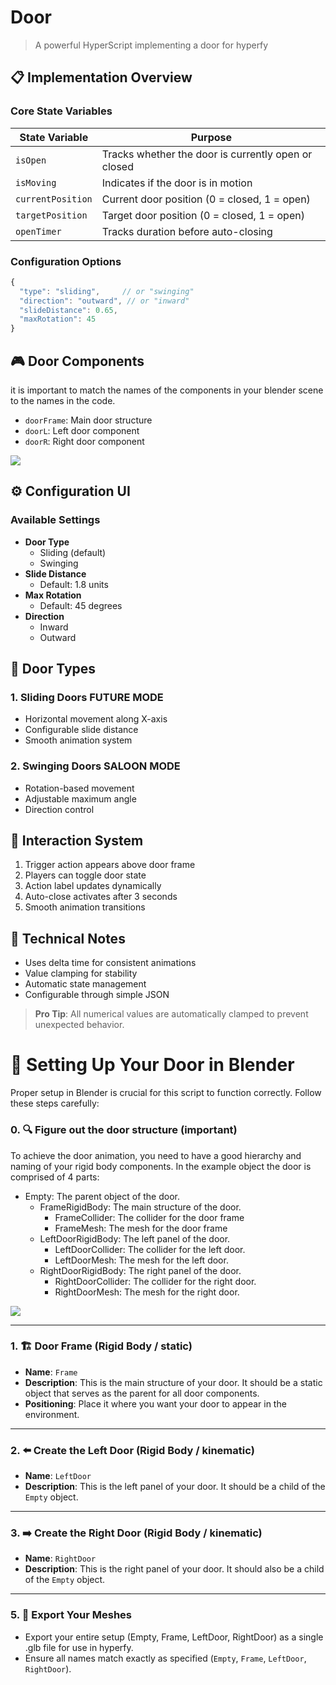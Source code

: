 # Door

> A powerful HyperScript implementing a door for hyperfy

## 📋 Implementation Overview

### Core State Variables

| State Variable | Purpose |
|---------------|---------|
| `isOpen` | Tracks whether the door is currently open or closed |
| `isMoving` | Indicates if the door is in motion |
| `currentPosition` | Current door position (0 = closed, 1 = open) |
| `targetPosition` | Target door position (0 = closed, 1 = open) |
| `openTimer` | Tracks duration before auto-closing |

### Configuration Options

```javascript
{
  "type": "sliding",     // or "swinging"
  "direction": "outward", // or "inward"
  "slideDistance": 0.65,
  "maxRotation": 45
}
```

## 🎮 Door Components

it is important to match the names of the components in your blender scene to the names in the code.

- `doorFrame`: Main door structure
- `doorL`: Left door component
- `doorR`: Right door component

![](https://imgur.com/gniojmv.png)



## ⚙️ Configuration UI

### Available Settings

- **Door Type**
  - Sliding (default)
  - Swinging
- **Slide Distance**
  - Default: 1.8 units
- **Max Rotation**
  - Default: 45 degrees
- **Direction**
  - Inward
  - Outward

## 🔄 Door Types

### 1. Sliding Doors FUTURE MODE
- Horizontal movement along X-axis
- Configurable slide distance
- Smooth animation system

### 2. Swinging Doors SALOON MODE
- Rotation-based movement
- Adjustable maximum angle
- Direction control

## 🎯 Interaction System

1. Trigger action appears above door frame
2. Players can toggle door state
3. Action label updates dynamically
4. Auto-close activates after 3 seconds
5. Smooth animation transitions

## 🔧 Technical Notes

- Uses delta time for consistent animations
- Value clamping for stability
- Automatic state management
- Configurable through simple JSON

> **Pro Tip**: All numerical values are automatically clamped to prevent unexpected behavior.

# 🚪 Setting Up Your Door in Blender

Proper setup in Blender is crucial for this script to function correctly. Follow these steps carefully:

### 0. 🔍 Figure out the door structure (important)
To achieve the door animation, you need to have a good hierarchy and naming of your rigid body components. In the example object the door is comprised of 4 parts:

- Empty: The parent object of the door.
  - FrameRigidBody: The main structure of the door.
    - FrameCollider: The collider for the door frame
    - FrameMesh: The mesh for the door frame
  - LeftDoorRigidBody: The left panel of the door.
    - LeftDoorCollider: The collider for the left door.
    - LeftDoorMesh: The mesh for the left door.
  - RightDoorRigidBody: The right panel of the door.
    - RightDoorCollider: The collider for the right door.
    - RightDoorMesh: The mesh for the right door.

![](https://i.imgur.com/rQ1Sc5u.png)

---

### 1. 🏗️ Door Frame (Rigid Body / static)
- **Name**: `Frame`
- **Description**: This is the main structure of your door. It should be a static object that serves as the parent for all door components.
- **Positioning**: Place it where you want your door to appear in the environment.

---

### 2. ⬅️ Create the Left Door (Rigid Body / kinematic)
- **Name**: `LeftDoor`
- **Description**: This is the left panel of your door. It should be a child of the `Empty` object.

---

### 3. ➡️ Create the Right Door (Rigid Body / kinematic)
- **Name**: `RightDoor`
- **Description**: This is the right panel of your door. It should also be a child of the `Empty` object.

---

### 5. 💾 Export Your Meshes
- Export your entire setup (Empty, Frame, LeftDoor, RightDoor) as a single .glb file for use in hyperfy.
- Ensure all names match exactly as specified (`Empty`, `Frame`, `LeftDoor`, `RightDoor`).
